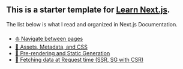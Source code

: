 ## This is a starter template for [Learn Next.js](https://nextjs.org/learn).

The list below is what I read and organized in Next.js Documentation.

- [⛵ Navigate between pages](https://github.com/salybu/nextjs-blog/blob/addDocs/docs/navigate-pages.md)
- [🍹 Assets, Metadata, and CSS](https://github.com/salybu/nextjs-blog/blob/addDocs/docs/assets-metadata-css.md)
- [🎢 Pre-rendering and Static Generation](https://github.com/salybu/nextjs-blog/blob/addDocs/docs/pre-rendering-static-genaration.md)
- [🐋 Fetching data at Request time (SSR, SG with CSR)](https://github.com/salybu/nextjs-blog/blob/addDocs/docs/fetching-data-at-request-time.md)
